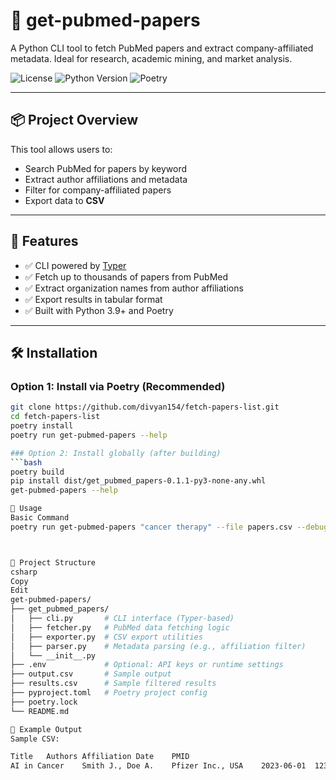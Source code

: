 # 🧬 get-pubmed-papers

A Python CLI tool to fetch PubMed papers and extract company-affiliated metadata. Ideal for research, academic mining, and market analysis.

![License](https://img.shields.io/badge/License-MIT-blue.svg)
![Python Version](https://img.shields.io/badge/Python-^3.9-blue)
![Poetry](https://img.shields.io/badge/Built%20with-Poetry-3985FF)

---

## 📦 Project Overview

This tool allows users to:
- Search PubMed for papers by keyword
- Extract author affiliations and metadata
- Filter for company-affiliated papers
- Export data to **CSV** 

---

## 🚀 Features

- ✅ CLI powered by [Typer](https://typer.tiangolo.com/)
- ✅ Fetch up to thousands of papers from PubMed
- ✅ Extract organization names from author affiliations
- ✅ Export results in tabular format
- ✅ Built with Python 3.9+ and Poetry

---

## 🛠️ Installation

### Option 1: Install via Poetry (Recommended)

```bash
git clone https://github.com/divyan154/fetch-papers-list.git
cd fetch-papers-list
poetry install
poetry run get-pubmed-papers --help

### Option 2: Install globally (after building)
```bash
poetry build
pip install dist/get_pubmed_papers-0.1.1-py3-none-any.whl
get-pubmed-papers --help

🧪 Usage
Basic Command
poetry run get-pubmed-papers "cancer therapy" --file papers.csv --debug



📂 Project Structure
csharp
Copy
Edit
get-pubmed-papers/
├── get_pubmed_papers/
│   ├── cli.py       # CLI interface (Typer-based)
│   ├── fetcher.py   # PubMed data fetching logic
│   ├── exporter.py  # CSV export utilities
│   ├── parser.py    # Metadata parsing (e.g., affiliation filter)
│   └── __init__.py
├── .env             # Optional: API keys or runtime settings
├── output.csv       # Sample output
├── results.csv      # Sample filtered results
├── pyproject.toml   # Poetry project config
├── poetry.lock
└── README.md

🧠 Example Output
Sample CSV:

Title	Authors	Affiliation	Date	PMID
AI in Cancer	Smith J., Doe A.	Pfizer Inc., USA	2023-06-01	12345678